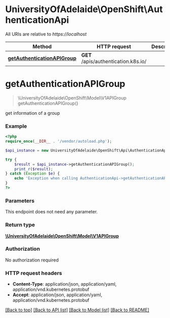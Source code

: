 # UniversityOfAdelaide\OpenShift\AuthenticationApi

All URIs are relative to *https://localhost*

Method | HTTP request | Description
------------- | ------------- | -------------
[**getAuthenticationAPIGroup**](AuthenticationApi.md#getAuthenticationAPIGroup) | **GET** /apis/authentication.k8s.io/ | 


# **getAuthenticationAPIGroup**
> \UniversityOfAdelaide\OpenShift\Model\V1APIGroup getAuthenticationAPIGroup()



get information of a group

### Example
```php
<?php
require_once(__DIR__ . '/vendor/autoload.php');

$api_instance = new UniversityOfAdelaide\OpenShift\Api\AuthenticationApi();

try {
    $result = $api_instance->getAuthenticationAPIGroup();
    print_r($result);
} catch (Exception $e) {
    echo 'Exception when calling AuthenticationApi->getAuthenticationAPIGroup: ', $e->getMessage(), PHP_EOL;
}
?>
```

### Parameters
This endpoint does not need any parameter.

### Return type

[**\UniversityOfAdelaide\OpenShift\Model\V1APIGroup**](../Model/V1APIGroup.md)

### Authorization

No authorization required

### HTTP request headers

 - **Content-Type**: application/json, application/yaml, application/vnd.kubernetes.protobuf
 - **Accept**: application/json, application/yaml, application/vnd.kubernetes.protobuf

[[Back to top]](#) [[Back to API list]](../../README.md#documentation-for-api-endpoints) [[Back to Model list]](../../README.md#documentation-for-models) [[Back to README]](../../README.md)

